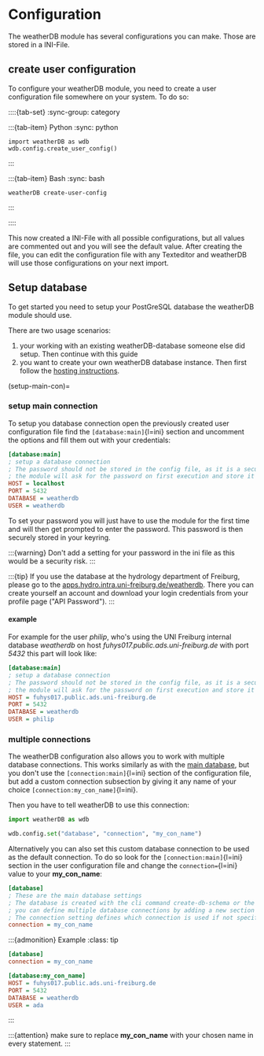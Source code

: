 # Configuration

The weatherDB module has several configurations you can make. Those are stored in a INI-File.

## create user configuration

To configure your weatherDB module, you need to create a user configuration file somewhere on your system. To do so:

::::{tab-set}
:sync-group: category

:::{tab-item} Python
:sync: python

```{code-block} python
import weatherDB as wdb
wdb.config.create_user_config()
```
:::

:::{tab-item} Bash
:sync: bash

```{code-block} bash
weatherDB create-user-config
```
:::

::::

This now created a INI-File with all possible configurations, but all values are commented out and you will see the default value.
After creating the file, you can edit the configuration file with any Texteditor and weatherDB will use those configurations on your next import.

## Setup database

To get started you need to setup your PostGreSQL database the weatherDB module should use.

There are two usage scenarios:
1. your working with an existing weatherDB-database someone else did setup.
   Then continue with this guide
2. you want to create your own weatherDB database instance.
   Then first follow the [hosting instructions](<Hosting.md>).

(setup-main-con)=
### setup main connection

To setup you database connection open the previously created user configuration file find the `[database:main]`{l=ini} section and uncomment the options and fill them out with your credentials:

```ini
[database:main]
; setup a database connection
; The password should not be stored in the config file, as it is a security risk.
; the module will ask for the password on first execution and store it in the keyring.
HOST = localhost
PORT = 5432
DATABASE = weatherdb
USER = weatherdb
```

To set your password you will just have to use the module for the first time and will then get prompted to enter the password. This password is then securely stored in your keyring.

:::{warning}
Don't add a setting for your password in the ini file as this would be a security risk.
:::

:::{tip}
If you use the database at the hydrology department of Freiburg, please go to the [apps.hydro.intra.uni-freiburg.de/weatherdb](https://apps.hydro.intra.uni-freiburg.de/weatherdb). There you can create yourself an account and download your login credentials from your profile page ("API Password").
:::

#### example

For example for the user *philip*, who's using the UNI Freiburg internal database *weatherdb* on host *fuhys017.public.ads.uni-freiburg.de* with port *5432* this part will look like:

```ini
[database:main]
; setup a database connection
; The password should not be stored in the config file, as it is a security risk.
; the module will ask for the password on first execution and store it in the keyring.
HOST = fuhys017.public.ads.uni-freiburg.de
PORT = 5432
DATABASE = weatherdb
USER = philip
```

### multiple connections

The weatherDB configuration also allows you to work with multiple database connections. This works similarly as with the [main database](#setup-main-connection), but you don't use the `[connection:main]`{l=ini} section of the configuration file, but add a custom connection subsection by giving it any name of your choice `[connection:my_con_name]`{l=ini}.

Then you have to tell weatherDB to use this connection:

```python
import weatherDB as wdb

wdb.config.set("database", "connection", "my_con_name")
```

Alternatively you can also set this custom database connection to be used as the default connection. To do so look for the `[connection:main]`{l=ini} section in the user configuration file and change the `connection=`{l=ini} value to your **my_con_name**:


```ini
[database]
; These are the main database settings
; The database is created with the cli command create-db-schema or the weatherDB.Broker().create_db_schema() method
; you can define multiple database connections by adding a new section like [database.connection_name], where you can define your connection name
; The connection setting defines which connection is used if not specified
connection = my_con_name
```

:::{admonition} Example
:class: tip

```ini
[database]
connection = my_con_name

[database:my_con_name]
HOST = fuhys017.public.ads.uni-freiburg.de
PORT = 5432
DATABASE = weatherdb
USER = ada
```
:::


:::{attention}
 make sure to replace **my_con_name** with your chosen name in every statement.
:::
